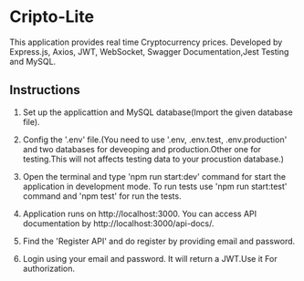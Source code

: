 # Cripto-Lite
This application provides real time Cryptocurrency prices.
Developed by Express.js, Axios, JWT, WebSocket, Swagger Documentation,Jest Testing and MySQL.

## Instructions 

1. Set up the applicattion and MySQL database(Import the given database file).

2. Config the '.env' file.(You need to use '.env, .env.test, .env.production' and two databases for
   deveoping and production.Other one for testing.This will not affects testing data to your procustion database.)

4. Open the terminal and type 'npm run start:dev' command for start the application in development mode.
   To run tests use 'npm run start:test' command and 'npm test' for run the tests.

5. Application runs on http://localhost:3000. You can access API documentation by
   http://localhost:3000/api-docs/.

6. Find the 'Register API' and do register by providing email and password.

7. Login using your email and password. It will return a JWT.Use it For authorization.  
